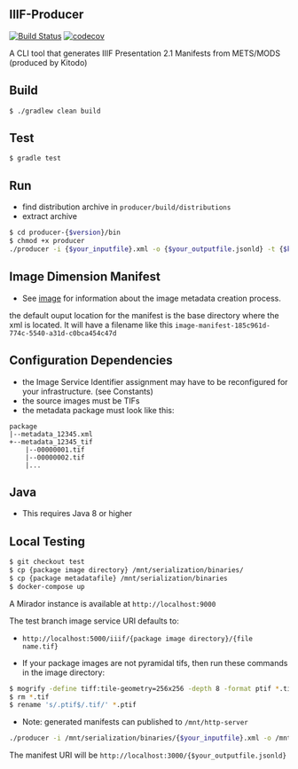 ## IIIF-Producer

[![Build Status](https://travis-ci.org/ubleipzig/iiif-producer.png?branch=master)](https://travis-ci.org/ubleipzig/iiif-producer)
[![codecov](https://codecov.io/gh/ubleipzig/iiif-producer/branch/master/graph/badge.svg)](https://codecov.io/gh/ubleipzig/iiif-producer)

A CLI tool that generates IIIF Presentation 2.1 Manifests from METS/MODS (produced by Kitodo)

## Build
`$ ./gradlew clean build`

## Test
`$ gradle test`

## Run
* find distribution archive in `producer/build/distributions`
* extract archive
```bash
$ cd producer-{$version}/bin
$ chmod +x producer
./producer -i {$your_inputfile}.xml -o {$your_outputfile.jsonld} -t {$kitodo_archive_name} -v {$view_identifier}
```

## Image Dimension Manifest
* See [image](https://github.com/ubleipzig/image) for information about the image metadata creation process.

the default ouput location for the manifest is the base directory where the xml is located.
It will have a filename like this `image-manifest-185c961d-774c-5540-a31d-c0bca454c47d`  

## Configuration Dependencies
* the Image Service Identifier assignment may have to be reconfigured for your infrastructure. (see Constants)
* the source images must be TIFs
* the metadata package must look like this:

```
package
|--metadata_12345.xml
+--metadata_12345_tif
    |--00000001.tif
    |--00000002.tif
    |...
```    
   
## Java
* This requires Java 8 or higher

## Local Testing

```bash
$ git checkout test
$ cp {package image directory} /mnt/serialization/binaries/
$ cp {package metadatafile} /mnt/serialization/binaries
$ docker-compose up
```
A Mirador instance is available at 
`http://localhost:9000`

The test branch image service URI defaults to:
 * `http://localhost:5000/iiif/{package image directory}/{file name.tif}`

* If your package images are not pyramidal tifs, then run these commands in the image directory:
```bash
$ mogrify -define tiff:tile-geometry=256x256 -depth 8 -format ptif *.tif
$ rm *.tif
$ rename 's/.ptif$/.tif/' *.ptif
```
* Note: generated manifests can published to `/mnt/http-server`
```bash
./producer -i /mnt/serialization/binaries/{$your_inputfile}.xml -o /mnt/http-server/{$your_outputfile.jsonld} -t {$kitodo_archive_name} -v {package image directory}
``` 
The manifest URI will be `http://localhost:3000/{$your_outputfile.jsonld}`
